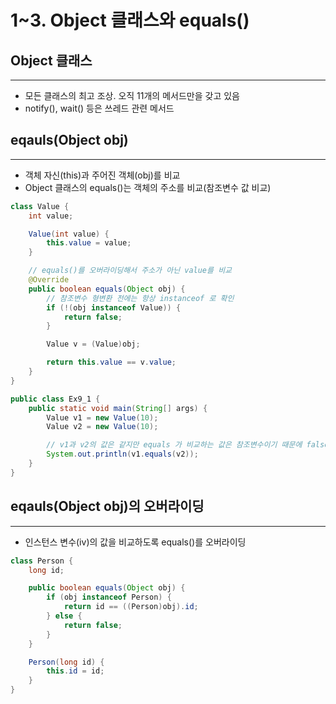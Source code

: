 # 1~3. Object 클래스와 equals()

## Object 클래스

---

- 모든 클래스의 최고 조상. 오직 11개의 메서드만을 갖고 있음
- notify(), wait() 등은 쓰레드 관련 메서드

## eqauls(Object obj)

---

- 객체 자신(this)과 주어진 객체(obj)를 비교
- Object 클래스의 equals()는 객체의 주소를 비교(참조변수 값 비교)

```java
class Value {
	int value;

	Value(int value) {
		this.value = value;
	}

	// equals()를 오버라이딩해서 주소가 아닌 value를 비교
	@Override
	public boolean equals(Object obj) {
		// 참조변수 형변환 전에는 항상 instanceof 로 확인
		if (!(obj instanceof Value)) {
			return false;
		}

		Value v = (Value)obj;

		return this.value == v.value;
	}
}

public class Ex9_1 {
	public static void main(String[] args) {
		Value v1 = new Value(10);
		Value v2 = new Value(10);

		// v1과 v2의 값은 같지만 equals 가 비교하는 값은 참조변수이기 때문에 false 반환
		System.out.println(v1.equals(v2));
	}
}
```

## eqauls(Object obj)의 오버라이딩

---

- 인스턴스 변수(iv)의 값을 비교하도록 equals()를 오버라이딩

```java
class Person {
	long id;

	public boolean equals(Object obj) {
		if (obj instanceof Person) {
			return id == ((Person)obj).id;
		} else {
			return false;
		}
	}

	Person(long id) {
		this.id = id;
	}
}
```